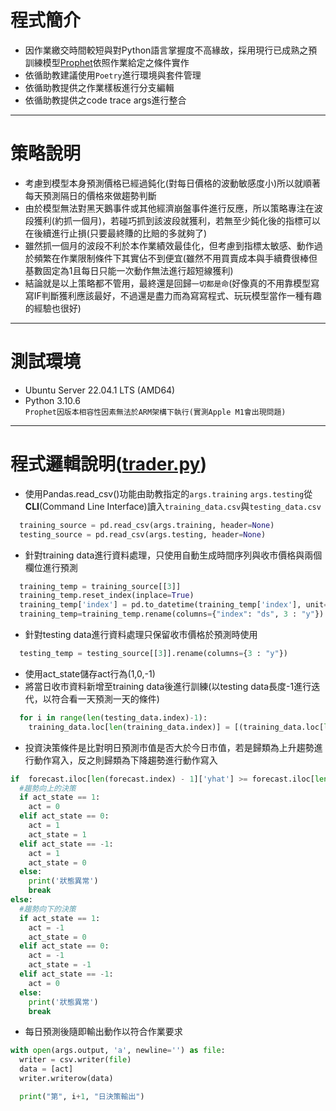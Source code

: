 # 程式簡介
* 因作業繳交時間較短與對Python語言掌握度不高緣故，採用現行已成熟之預訓練模型[Prophet](https://facebook.github.io/prophet/)依照作業給定之條件實作
* 依循助教建議使用`Poetry`進行環境與套件管理
* 依循助教提供之作業樣板進行分支編輯
* 依循助教提供之code trace args進行整合
---
# 策略說明
* 考慮到模型本身預測價格已經過鈍化(對每日價格的波動敏感度小)所以就順著每天預測隔日的價格來做趨勢判斷
* 由於模型無法對黑天鵝事件或其他經濟崩盤事件進行反應，所以策略專注在波段獲利(約抓一個月)，若碰巧抓到該波段就獲利，若無至少鈍化後的指標可以在後續進行止損(只要最終賺的比賠的多就夠了)
* 雖然抓一個月的波段不利於本作業績效最佳化，但考慮到指標太敏感、動作過於頻繁在作業限制條件下其實佔不到便宜(雖然不用買賣成本與手續費很棒但基數固定為1且每日只能一次動作無法進行超短線獲利)
* 結論就是以上策略都不管用，最終還是回歸`一切都是命`(好像真的不用靠模型寫寫IF判斷獲利應該最好，不過還是盡力而為寫寫程式、玩玩模型當作一種有趣的經驗也很好)
---
# 測試環境
* Ubuntu Server 22.04.1 LTS (AMD64)  
* Python 3.10.6  
`Prophet因版本相容性因素無法於ARM架構下執行(實測Apple M1會出現問題)`
---
# 程式邏輯說明([trader.py](https://github.com/chihen73/1111_P761400_HW1/blob/main/trader.py))
* 使用Pandas.read_csv()功能由助教指定的`args.training` `args.testing`從**CLI**(Command Line Interface)讀入`training_data.csv`與`testing_data.csv`
```python
  training_source = pd.read_csv(args.training, header=None)
  testing_source = pd.read_csv(args.testing, header=None)
```
* 針對training data進行資料處理，只使用自動生成時間序列與收市價格與兩個欄位進行預測
```python
  training_temp = training_source[[3]]
  training_temp.reset_index(inplace=True)
  training_temp['index'] = pd.to_datetime(training_temp['index'], unit='D')
  training_temp=training_temp.rename(columns={"index": "ds", 3 : "y"})
```
* 針對testing data進行資料處理只保留收市價格於預測時使用
```python
  testing_temp = testing_source[[3]].rename(columns={3 : "y"})
```
* 使用act_state儲存act行為(1,0,-1)
* 將當日收市資料新增至training data後進行訓練(以testing data長度-1進行迭代，以符合看一天預測一天的條件)
```python
  for i in range(len(testing_data.index)-1):
    training_data.loc[len(training_data.index)] = [(training_data.loc[len(training_data.index)-1][0]) + timedelta(days=1) ,testing_data.iloc[i]['y']]
```
* 投資決策條件是比對明日預測市值是否大於今日市值，若是歸類為上升趨勢進行動作寫入，反之則歸類為下降趨勢進行動作寫入
```python
if  forecast.iloc[len(forecast.index) - 1]['yhat'] >= forecast.iloc[len(forecast.index) - 2]['yhat'] :
  #趨勢向上的決策
  if act_state == 1:
    act = 0
  elif act_state == 0:
    act = 1
    act_state = 1
  elif act_state == -1:
    act = 1
    act_state = 0 
  else:
    print('狀態異常')
    break
else: 
  #趨勢向下的決策
  if act_state == 1:
    act = -1
    act_state = 0
  elif act_state == 0:
    act = -1
    act_state = -1
  elif act_state == -1:
    act = 0
  else:
    print('狀態異常')
    break
```
* 每日預測後隨即輸出動作以符合作業要求
```python
with open(args.output, 'a', newline='') as file:
  writer = csv.writer(file)
  data = [act]
  writer.writerow(data)

  print("第", i+1, "日決策輸出")
```
